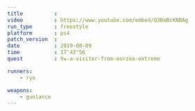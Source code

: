 ```yaml
---
title          :
video          : https://www.youtube.com/embed/Q3BaBcKNBAg
run_type       : freestyle
platform       : ps4
patch_version  : 
date           : 2019-08-09
time           : 17'43"56
quest          : 9★-a-visitor-from-eorzea-extreme

runners:
    - ryo

weapons:
    - gunlance
---
```

